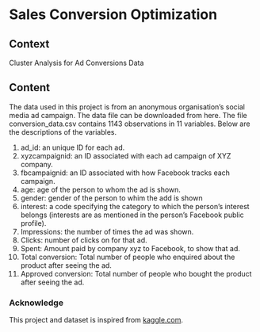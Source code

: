 # Sales Conversion Optimization

## Context 
Cluster Analysis for Ad Conversions Data

## Content 
The data used in this project is from an anonymous organisation’s social media ad campaign. The data file can be downloaded from here. The file conversion_data.csv contains 1143 observations in 11 variables. Below are the descriptions of the variables.

1. ad_id: an unique ID for each ad.
2. xyzcampaignid: an ID associated with each ad campaign of XYZ company.
3. fbcampaignid: an ID associated with how Facebook tracks each campaign.
4. age: age of the person to whom the ad is shown.
5. gender: gender of the person to whim the add is shown
6. interest: a code specifying the category to which the person’s interest belongs (interests are as mentioned in the person’s Facebook public profile).
7. Impressions: the number of times the ad was shown.
8. Clicks: number of clicks on for that ad.
9. Spent: Amount paid by company xyz to Facebook, to show that ad.
10. Total conversion: Total number of people who enquired about the product after seeing the ad.
11. Approved conversion: Total number of people who bought the product after seeing the ad.

### Acknowledge
This project and dataset is inspired from [kaggle.com](https://www.kaggle.com/loveall/clicks-conversion-tracking?select=KAG_conversion_data.csv).
